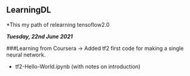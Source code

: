 ## LearningDL

*This my path of relearning tensoflow2.0

***Tuesday, 22nd June 2021***

###Learning from Coursera
-> Added tf2 first code for making a single neural network.
  - tf2-Hello-World.ipynb (with notes on introduction)
